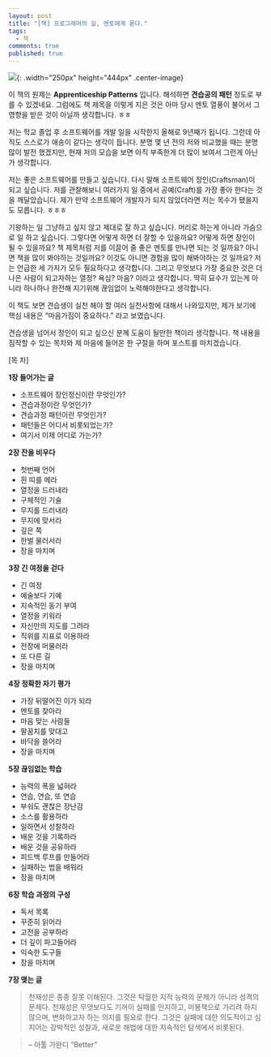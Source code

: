 ```yaml
---
layout: post
title: "[책] 프로그래머의 길, 멘토에게 묻다."
tags: 
  - 책
comments: true
published: true
---
```



![](https://lh3.googleusercontent.com/3qLDCuZ-DrmNQ0SV11vKjTYWqCaUoK44dicHBSNLW1-JIohD31Dia5FFP_cc-2l_EJcTJHpAiup_w66O4j4=w1000-no-tmp.jpg){: .width="250px" height="444px" .center-image}


이 책의 원제는 **Apprenticeship Patterns** 입니다. 해석하면 **견습공의 패턴** 정도로 부를 수 있겠네요. 그럼에도 책 제목을 이렇게 지은 것은 아마 당시 멘토 열풍이 불어서 그 영향을 받은 것이 아닐까 생각합니다. ㅎㅎ

저는 학교 졸업 후 소프트웨어를 개발 일을 시작한지 올해로 9년째가 됩니다. 그런데 아직도 스스로가 애송이 같다는 생각이 듭니다. 분명 몇 년 전의 저와 비교했을 때는 분명 많이 발전 했겠지만, 현재 저의 모습을 보면 아직 부족한게 더 많이 보여서 그런게 아닌가 생각합니다.

저는 좋은 소프트웨어를 만들고 싶습니다. 다시 말해 소프트웨어 장인(Craftsman)이 되고 싶습니다. 저를 관찰해보니 여러가지 일 중에서 공예(Craft)를 가장 좋아 한다는 것을 깨달았습니다. 제가 만약 소프트웨어 개발자가 되지 않았더라면 저는 목수가 됐을지도 모릅니다. ㅎㅎㅎ

기왕하는 일 그냥하고 싶지 않고 제대로 잘 하고 싶습니다. 머리로 하는게 아니라 가슴으로 일 하고 싶습니다. 그렇다면 어떻게 하면 더 잘할 수 있을까요? 어떻게 하면 장인이 될 수 있을까요? 책 제목처럼 저를 이끌어 줄 좋은 멘토를 만나면 되는 것 일까요? 아니면 책을 많이 봐야하는 것일까요? 이것도 아니면 경험을 많이 해봐야하는 것 일까요? 저는 언급한 세 가지가 모두 필요하다고 생각합니다. 그리고 무엇보다 가장 중요한 것은 더 나은 사람이 되고자하는 열정? 욕심? 마음? 이라고 생각합니다. 딱히 묘수가 있는게 아니라 하나하나 완전해 지기위해 끊임없이 노력해야한다고 생각합니다.

이 책도 보면 견습생이 실천 해야 할 여러 실천사항에 대해서 나와있지만, 제가 보기에 핵심 내용은 “마음가짐이 중요하다.” 라고 보였습니다.

견습생을 넘어서 장인이 되고 싶으신 분께 도움이 될만한 책이라 생각합니다. 책 내용을 짐작할 수 있는 목차와 제 마음에 들어온 한 구절을 하며 포스트를 마치겠습니다.

[목 차]

**1장 들어가는 글**

* 소프트웨어 장인정신이란 무엇인가?
* 견습과정이란 무엇인가?
* 견습과정 패턴이란 무엇인가?
* 패턴들은 어디서 비롯되었는가?
* 여기서 이제 어디로 가는가?

**2장 잔을 비우다**

* 첫번째 언어
* 흰 띠를 메라
* 열정을 드러내라
* 구체적인 기술
* 무지를 드러내라
* 무지에 맞서라
* 깊은 쪽
* 한벌 물러서라
* 장을 마치며

**3장 긴 여정을 걷다**

* 긴 여정
* 예술보다 기예
* 지속적인 동기 부여
* 열정을 키워라
* 자신만의 지도를 그려라
* 직위를 지표로 이용하라
* 전장에 머물러라
* 또 다른 길
* 장을 마치며

**4장 정확한 자기 평가**

* 가장 뒤떨어진 이가 되라
* 멘토를 찾아라
* 마음 맞는 사람들
* 팔꿈치를 맞대고
* 바닥을 쓸어라
* 장을 마치며

**5장 끊임없는 학습**

* 능력의 폭을 넓혀라
* 연습, 연습, 또 연습
* 부숴도 괜찮은 장난감
* 소스를 활용하라
* 일하면서 성찰하라
* 배운 것을 기록하라
* 배운 것을 공유하라
* 피드백 루프를 만들어라
* 실패하는 법을 배워라
* 장을 마치며

**6장 학습 과정의 구성**

* 독서 목록
* 꾸준히 읽어라
* 고전을 공부하라
* 더 깊이 파고들어라
* 익숙한 도구들
* 장을 마치며

**7장 맺는 글**

> 천재성은 종종 잘못 이해된다. 그것은 탁월한 지적 능력의 문제가 아니라 성격의 문제다. 천재성은 무엇보다도 기꺼이 실패를 인지하고, 미봉책으로 가리려 하지 않으며, 변화하고자 하는 의지를 필요로 한다. 그것은 실패에 대한 의도적이고 심지어는 강박적인 성찰과, 새로운 해법에 대한 지속적인 탐색에서 비롯된다.

> – 아툴 가완디 “Better”
